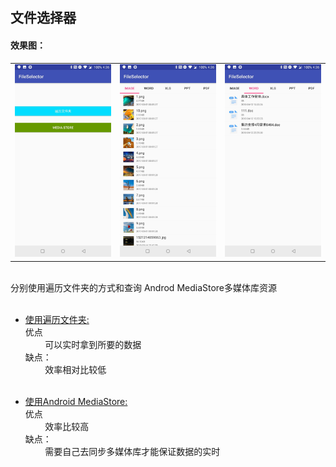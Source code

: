 
## 文件选择器

#### 效果图：

|                    |                     |                            |
|:------------------------------:|:---------------------------------:|:--------------------------------:|
|![](image/one.jpg) | ![](image/two.jpg) | ![](image/three.jpg)|

<br>
分别使用遍历文件夹的方式和查询 Androd MediaStore多媒体库资源</br></br>

* [使用遍历文件夹:](#)</br>
优点</br>
            可以实时拿到所要的数据</br>
缺点：</br>
            效率相对比较低</br></br>
 
* [使用Android MediaStore:](#)</br>
优点</br>
            效率比较高</br>
缺点：</br>
            需要自己去同步多媒体库才能保证数据的实时</br>



 
